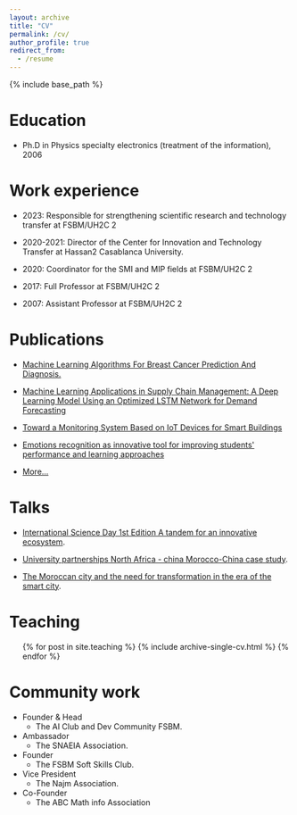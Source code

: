 ```yaml
---
layout: archive
title: "CV"
permalink: /cv/
author_profile: true
redirect_from:
  - /resume
---
```


{% include base_path %}

Education
======
* Ph.D in Physics specialty electronics (treatment of the information), 2006

Work experience
======
* 2023: Responsible for strengthening scientific research and technology transfer at FSBM/UH2C 2

* 2020-2021: Director of the Center for Innovation and Technology Transfer at Hassan2 Casablanca University.

* 2020: Coordinator for the SMI and MIP fields at FSBM/UH2C 2

* 2017: Full Professor at FSBM/UH2C 2

* 2007: Assistant Professor at FSBM/UH2C 2

Publications
======

* [ Machine Learning Algorithms For Breast Cancer Prediction And Diagnosis.](https://www.sciencedirect.com/science/article/pii/S1877050921014629)

* [Machine Learning Applications in Supply Chain Management: A Deep Learning Model Using an Optimized LSTM Network for Demand Forecasting](https://ieeexplore.ieee.org/document/9872903)

* [Toward a Monitoring System Based on IoT Devices for Smart Buildings](https://link.springer.com/chapter/10.1007/978-981-15-6048-4_25)

* [Emotions recognition as innovative tool for improving students' performance and learning approaches](https://www.sciencedirect.com/science/article/pii/S1877050920317865)

* [More...](/publications)

Talks
======
* [International Science Day 1st Edition A tandem for an innovative ecosystem](https://drive.google.com/file/d/1Jn6MA2IUP4XY9WXW04t1FjIYcx9h-s4f/view?usp=sharing).

* [University partnerships North Africa - china  Morocco-China case study](https://docs.google.com/presentation/d/1lzRWklawt3FaRmkiNUn7bEPuUSzW2Cpi/edit?usp=sharing&ouid=112245005000782117088&rtpof=true&sd=true).

* [The Moroccan city and the need for transformation in the era of the smart city](https://drive.google.com/file/d/1wpPF39CWVEg-QXyMa21XUicffiHEct6H/view?usp=sharing).
  
Teaching
======
  <ul>{% for post in site.teaching %}
    {% include archive-single-cv.html %}
  {% endfor %}</ul>

Community work
====
* Founder & Head
  * The AI ​​Club and Dev Community FSBM.
* Ambassador 
  * The SNAEIA Association.
* Founder
  * The FSBM Soft Skills Club.
* Vice President
  * The Najm Association.
* Co-Founder
  * The ABC Math info Association